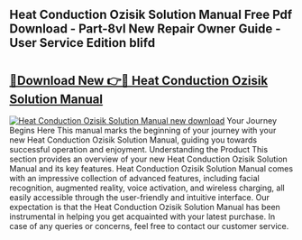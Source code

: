## Heat Conduction Ozisik Solution Manual Free Pdf Download - Part-8vl New Repair Owner Guide - User Service Edition bIifd

# <h2><a href="http://bc46136.oget.top/?id=Heat+Conduction+Ozisik+Solution+Manual">🔗Download New 👉🔴 Heat Conduction Ozisik Solution Manual</a></h2>

[![Heat Conduction Ozisik Solution Manual new download](https://i.imgur.com/5g1atiW.png)](http://bc46136.oget.top/?id=Heat+Conduction+Ozisik+Solution+Manual)
Your Journey Begins Here This manual marks the beginning of your journey with your new Heat Conduction Ozisik Solution Manual, guiding you towards successful operation and enjoyment. Understanding the Product This section provides an overview of your new Heat Conduction Ozisik Solution Manual and its key features. Heat Conduction Ozisik Solution Manual comes with an impressive collection of advanced features, including facial recognition, augmented reality, voice activation, and wireless charging, all easily accessible through the user-friendly and intuitive interface. Our expectation is that the Heat Conduction Ozisik Solution Manual has been instrumental in helping you get acquainted with your latest purchase. In case of any queries or concerns, feel free to contact our customer service.
